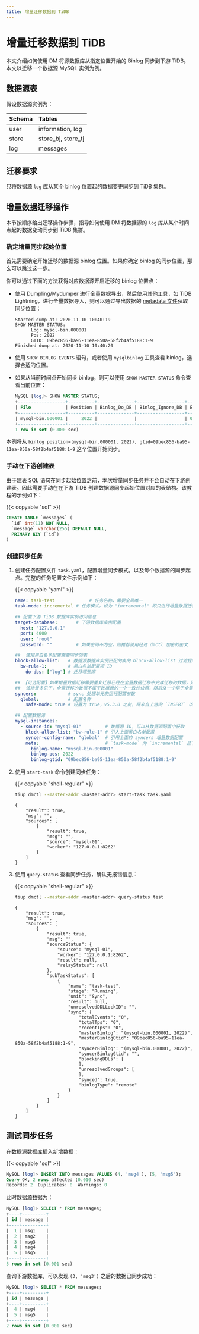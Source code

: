 ```yaml
---
title: 增量迁移数据到 TiDB
---
```


# 增量迁移数据到 TiDB

本文介绍如何使用 DM 将源数据库从指定位置开始的 Binlog 同步到下游 TiDB。本文以迁移一个数据源 MySQL 实例为例。

## 数据源表

假设数据源实例为：

| Schema | Tables |
|:------|:------|
| user  | information, log |
| store | store_bj, store_tj |
| log   | messages |

## 迁移要求

只将数据源 `log` 库从某个 binlog 位置起的数据变更同步到 TiDB 集群。

## 增量数据迁移操作

本节按顺序给出迁移操作步骤，指导如何使用 DM 将数据源的 `log` 库从某个时间点起的数据变动同步到 TiDB 集群。

### 确定增量同步起始位置

首先需要确定开始迁移的数据源 binlog 位置。如果你确定 binlog 的同步位置，那么可以跳过这一步。

你可以通过下面的方法获得对应数据源开启迁移的 binlog 位置点：

- 使用 Dumpling/Mydumper 进行全量数据导出，然后使用其他工具，如 TiDB Lightning，进行全量数据导入，则可以通过导出数据的 [metadata 文件](https://docs.pingcap.com/zh/tidb/stable/dumpling-overview#%E8%BE%93%E5%87%BA%E6%96%87%E4%BB%B6%E6%A0%BC%E5%BC%8F)获取同步位置；

  ```file
  Started dump at: 2020-11-10 10:40:19
  SHOW MASTER STATUS:
        Log: mysql-bin.000001
        Pos: 2022
        GTID: 09bec856-ba95-11ea-850a-58f2b4af5188:1-9 
  Finished dump at: 2020-11-10 10:40:20
  ```
  
- 使用 `SHOW BINLOG EVENTS` 语句，或者使用 `mysqlbinlog` 工具查看 binlog，选择合适的位置。
- 如果从当前时间点开始同步 binlog，则可以使用 `SHOW MASTER STATUS` 命令查看当前位置：

  ```sql
  MySQL [log]> SHOW MASTER STATUS;
  +------------------+----------+--------------+------------------+------------------------------------------+
  | File             | Position | Binlog_Do_DB | Binlog_Ignore_DB | Executed_Gtid_Set                        |
  +------------------+----------+--------------+------------------+------------------------------------------+
  | mysql-bin.000001 |     2022 |              |                  | 09bec856-ba95-11ea-850a-58f2b4af5188:1-9 |
  +------------------+----------+--------------+------------------+------------------------------------------+
  1 row in set (0.000 sec)
  ```

本例将从 `binlog position=(mysql-bin.000001, 2022), gtid=09bec856-ba95-11ea-850a-58f2b4af5188:1-9` 这个位置开始同步。

### 手动在下游创建表

由于建表 SQL 语句在同步起始位置之前，本次增量同步任务并不会自动在下游创建表。因此需要手动在在下游 TiDB 创建数据源同步起始位置对应的表结构。该教程的示例如下：

{{< copyable "sql" >}}

```sql
CREATE TABLE `messages` (
  `id` int(11) NOT NULL,
  `message` varchar(255) DEFAULT NULL,
  PRIMARY KEY (`id`)
)
```

### 创建同步任务

1. 创建任务配置文件 `task.yaml`，配置增量同步模式，以及每个数据源的同步起点。完整的任务配置文件示例如下：

   {{< copyable "yaml" >}}

   ```yaml
   name: task-test             # 任务名称，需要全局唯一
   task-mode: incremental # 任务模式，设为 "incremental" 即只进行增量数据迁移

   ## 配置下游 TiDB 数据库实例访问信息
   target-database:       # 下游数据库实例配置
     host: "127.0.0.1"
     port: 4000
     user: "root"
     password: ""         # 如果密码不为空，则推荐使用经过 dmctl 加密的密文

   ##  使用黑白名单配置需要同步的表
   block-allow-list:   # 数据源数据库实例匹配的表的 block-allow-list 过滤规则集，如果 DM 版本早于 v2.0.0-beta.2 则使用 black-white-list
     bw-rule-1:        # 黑白名单配置项 ID
       do-dbs: ["log"] # 迁移哪些库

   ## 【可选配置】如果增量数据迁移需要重复迁移已经在全量数据迁移中完成迁移的数据，则需要开启 safe mode 避免增量数据迁移报错
   ##  该场景多见于，全量迁移的数据不属于数据源的一个一致性快照，随后从一个早于全量迁移数据之前的位置开始同步增量数据
   syncers:            # sync 处理单元的运行配置参数
     global:           # 配置名称
       safe-mode: true # 设置为 true，v5.3.0 之前，将来自上游的 `INSERT` 改写为 `REPLACE`，将 `UPDATE` 改写为 `DELETE` 与 `REPLACE`。v5.3.0 之后，将 `INSERT` 改写为 `INSERT ON DUPLICATE KEY UPDATE`，将 `UPDATE` 改写为 `DELETE` 与 `INSERT ON DUPLICATE KEY UPDATE`。

   ## 配置数据源
   mysql-instances:
     - source-id: "mysql-01"         # 数据源 ID，可以从数据源配置中获取
       block-allow-list: "bw-rule-1" # 引入上面黑白名单配置
       syncer-config-name: "global"  # 引用上面的 syncers 增量数据配置
       meta:                         # `task-mode` 为 `incremental` 且下游数据库的 `checkpoint` 不存在时 binlog 迁移开始的位置; 如果 `checkpoint` 存在，以 `checkpoint` 为准
         binlog-name: "mysql-bin.000001"
         binlog-pos: 2022
         binlog-gtid: "09bec856-ba95-11ea-850a-58f2b4af5188:1-9"
   ```

2. 使用 `start-task` 命令创建同步任务：

   {{< copyable "shell-regular" >}}

   ```bash
   tiup dmctl --master-addr <master-addr> start-task task.yaml
   ```

   ```
   {
       "result": true,
       "msg": "",
       "sources": [
           {
               "result": true,
               "msg": "",
               "source": "mysql-01",
               "worker": "127.0.0.1:8262"
           }
       ]
   }
   ```

3. 使用 `query-status` 查看同步任务，确认无报错信息：

   {{< copyable "shell-regular" >}}

   ```bash
   tiup dmctl --master-addr <master-addr> query-status test
   ```

   ```
   {
       "result": true,
       "msg": "",
       "sources": [
           {
               "result": true,
               "msg": "",
               "sourceStatus": {
                   "source": "mysql-01",
                   "worker": "127.0.0.1:8262",
                   "result": null,
                   "relayStatus": null
               },
               "subTaskStatus": [
                   {
                       "name": "task-test",
                       "stage": "Running",
                       "unit": "Sync",
                       "result": null,
                       "unresolvedDDLLockID": "",
                       "sync": {
                           "totalEvents": "0",
                           "totalTps": "0",
                           "recentTps": "0",
                           "masterBinlog": "(mysql-bin.000001, 2022)",
                           "masterBinlogGtid": "09bec856-ba95-11ea-850a-58f2b4af5188:1-9",
                           "syncerBinlog": "(mysql-bin.000001, 2022)",
                           "syncerBinlogGtid": "",
                           "blockingDDLs": [
                           ],
                           "unresolvedGroups": [
                           ],
                           "synced": true,
                           "binlogType": "remote"
                       }
                   }
               ]
           }
       ]
   }
   ```

## 测试同步任务

在数据源数据库插入新增数据：

{{< copyable "sql" >}}

```sql
MySQL [log]> INSERT INTO messages VALUES (4, 'msg4'), (5, 'msg5');
Query OK, 2 rows affected (0.010 sec)
Records: 2  Duplicates: 0  Warnings: 0
```

此时数据源数据为：

```sql
MySQL [log]> SELECT * FROM messages;
+----+---------+
| id | message |
+----+---------+
|  1 | msg1    |
|  2 | msg2    |
|  3 | msg3    |
|  4 | msg4    |
|  5 | msg5    |
+----+---------+
5 rows in set (0.001 sec)
```

查询下游数据库，可以发现 `(3, 'msg3')` 之后的数据已同步成功：

```sql
MySQL [log]> SELECT * FROM messages;
+----+---------+
| id | message |
+----+---------+
|  4 | msg4    |
|  5 | msg5    |
+----+---------+
2 rows in set (0.001 sec)
```
